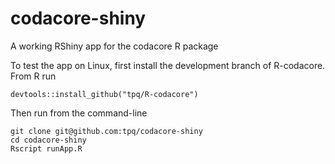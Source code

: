# codacore-shiny

A working RShiny app for the codacore R package

To test the app on Linux, first install the development branch of R-codacore. From R run

```
devtools::install_github("tpq/R-codacore")
```

Then run from the command-line

```
git clone git@github.com:tpq/codacore-shiny
cd codacore-shiny
Rscript runApp.R
```
